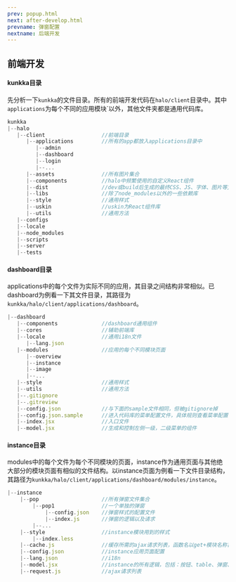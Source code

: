 ```yaml
---
prev: popup.html
next: after-develop.html
prevname: 弹窗配置
nextname: 后端开发
---
```

## 前端开发

#### kunkka目录

先分析一下`kunkka`的文件目录。所有的前端开发代码在`halo/client`目录中。其中`applications`为每个不同的应用模块`以外，其他文件夹都是通用代码库。

``` javascript
kunkka
|--halo
   |--client                  //前端目录
      |--applications         //所有的app都放入applications目录中
         |--admin
         |--dashboard
         |--login
         |--...
      |--assets               //所有图片集合
      |--components           //halo中频繁使用的自定义React组件
      |--dist                 //dev或build后生成的最终CSS、JS、字体、图片等文件
      |--libs                 //除了node_modules以外的一些依赖库
      |--style                //通用样式
      |--uskin                //uskin为React组件库
      |--utils                //通用方法
   |--configs
   |--locale
   |--node_modules
   |--scripts
   |--server
   |--tests
```

#### dashboard目录

applications中的每个文件为实际不同的应用，其目录之间结构非常相似。已dashboard为例看一下其文件目录，其路径为`kunkka/halo/client/applications/dashboard`。

``` javascript
|--dashboard
   |--components              //dashboard通用组件
   |--cores                   //辅助前端库
   |--locale                  //通用i18n文件
      |--lang.json
   |--modules                 //应用的每个不同模块页面
      |--overview
      |--instance
      |--image
      |--...
   |--style                   //通用样式
   |--utils                   //通用方法
   |--.gitignore
   |--.gitreview
   |--config.json             //与下面的sample文件相同，但被gitignore掉
   |--config.json.sample      //进入代码库的菜单配置文件，具体规则查看菜单配置
   |--index.jsx               //入口文件
   |--model.jsx               //生成和控制左侧一级，二级菜单的组件
```

#### instance目录

modules中的每个文件为每个不同模块的页面，instance作为通用页面与其他绝大部分的模块页面有相似的文件结构。以instance页面为例看一下文件目录结构，其路径为`kunkka/halo/client/applications/dashboard/modules/instance`。

``` javascript
|--instance
    |--pop                    //所有弹窗文件集合
        |--pop1               //一个单独的弹窗
            |--config.json    //弹窗样式的配置文件
            |--index.js       //弹窗的逻辑以及请求
        |--...
    |--style                  //instance模块用到的样式
        |--index.less
    |--cache.js               //缓存所需的ajax请求列表，函数名以get+模块名称首字母大写+List组成，例如getInstaceList(){}
    |--config.json            //instance应用页面配置
    |--lang.json              //i18n
    |--model.jsx              //instance的所有逻辑，包括：按钮、table、弹窗、detail
    |--request.js             //ajax请求列表
```